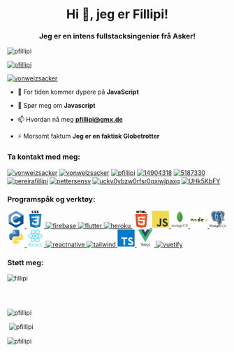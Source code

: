 <h1 align="center">Hi 👋, jeg er Fillipi!</h1>
<h3 align="center">Jeg er en intens fullstacksingeniør frå Asker!</h3>

<p align="left"> <img src="https://komarev.com/ghpvc/?username=pfillipi&label=Profile%20views&color=0e75b6&style=flat" alt="pfillipi" /> </p>

<p align="left"> <a href="https://github.com/ryo-ma/github-profile-trophy"><img src="https://github-profile-trophy.vercel.app/?username=pfillipi" alt="pfillipi" /></a> </p>

<p align="left"> <a href="https://twitter.com/vonweizsacker" target="blank"><img src="https://img.shields.io/twitter/follow/vonweizsacker?logo=twitter&style=for-the-badge" alt="vonweizsacker" /></a> </p>

- 🌱 For tiden kommer dypere på **JavaScript**

- 💬 Spør meg om **Javascript**

- 📫 Hvordan nå meg **pfillipi@gmx.de**

- ⚡ Morsomt faktum **Jeg er en faktisk Globetrotter**

<h3 align="left">Ta kontakt med meg:</h3>
<p align="left">
<a href="https://codepen.io/vonweizsacker" target="blank"><img align="center" src="https://cdn.jsdelivr.net/npm/simple-icons@3.0.1/icons/codepen.svg" alt="vonweizsacker" height="30" width="40" /></a>
<a href="https://twitter.com/vonweizsacker" target="blank"><img align="center" src="https://cdn.jsdelivr.net/npm/simple-icons@3.0.1/icons/twitter.svg" alt="vonweizsacker" height="30" width="40" /></a>
<a href="https://linkedin.com/in/pfillipi" target="blank"><img align="center" src="https://cdn.jsdelivr.net/npm/simple-icons@3.0.1/icons/linkedin.svg" alt="pfillipi" height="30" width="40" /></a>
<a href="https://stackoverflow.com/users/14904318" target="blank"><img align="center" src="https://cdn.jsdelivr.net/npm/simple-icons@3.0.1/icons/stackoverflow.svg" alt="14904318" height="30" width="40" /></a>
<a href="https://kaggle.com/5187330" target="blank"><img align="center" src="https://cdn.jsdelivr.net/npm/simple-icons@3.0.1/icons/kaggle.svg" alt="5187330" height="30" width="40" /></a>
<a href="https://fb.com/pereirafillipi" target="blank"><img align="center" src="https://cdn.jsdelivr.net/npm/simple-icons@3.0.1/icons/facebook.svg" alt="pereirafillipi" height="30" width="40" /></a>
<a href="https://instagram.com/pettersensv" target="blank"><img align="center" src="https://cdn.jsdelivr.net/npm/simple-icons@3.0.1/icons/instagram.svg" alt="pettersensv" height="30" width="40" /></a>
<a href="https://www.youtube.com/c/uckv0ybzw0rfsr0qxiwjpaxq" target="blank"><img align="center" src="https://cdn.jsdelivr.net/npm/simple-icons@3.0.1/icons/youtube.svg" alt="uckv0ybzw0rfsr0qxiwjpaxq" height="30" width="40" /></a>
<a href="https://discord.gg/UHk5KbFY" target="blank"><img align="center" src="https://cdn.jsdelivr.net/npm/simple-icons@3.0.1/icons/discord.svg" alt="UHk5KbFY" height="30" width="40" /></a>
</p>

<h3 align="left">Programspåk og verktøy:</h3>
<p align="left"> <a href="https://www.cprogramming.com/" target="_blank"> <img src="https://raw.githubusercontent.com/devicons/devicon/master/icons/c/c-original.svg" alt="c" width="40" height="40"/> </a> <a href="https://www.w3schools.com/css/" target="_blank"> <img src="https://raw.githubusercontent.com/devicons/devicon/master/icons/css3/css3-original-wordmark.svg" alt="css3" width="40" height="40"/> </a> <a href="https://firebase.google.com/" target="_blank"> <img src="https://www.vectorlogo.zone/logos/firebase/firebase-icon.svg" alt="firebase" width="40" height="40"/> </a> <a href="https://flutter.dev" target="_blank"> <img src="https://www.vectorlogo.zone/logos/flutterio/flutterio-icon.svg" alt="flutter" width="40" height="40"/> </a> <a href="https://heroku.com" target="_blank"> <img src="https://www.vectorlogo.zone/logos/heroku/heroku-icon.svg" alt="heroku" width="40" height="40"/> </a> <a href="https://www.w3.org/html/" target="_blank"> <img src="https://raw.githubusercontent.com/devicons/devicon/master/icons/html5/html5-original-wordmark.svg" alt="html5" width="40" height="40"/> </a> <a href="https://developer.mozilla.org/en-US/docs/Web/JavaScript" target="_blank"> <img src="https://raw.githubusercontent.com/devicons/devicon/master/icons/javascript/javascript-original.svg" alt="javascript" width="40" height="40"/> </a> <a href="https://www.mongodb.com/" target="_blank"> <img src="https://raw.githubusercontent.com/devicons/devicon/master/icons/mongodb/mongodb-original-wordmark.svg" alt="mongodb" width="40" height="40"/> </a> <a href="https://nodejs.org" target="_blank"> <img src="https://raw.githubusercontent.com/devicons/devicon/master/icons/nodejs/nodejs-original-wordmark.svg" alt="nodejs" width="40" height="40"/> </a> <a href="https://www.postgresql.org" target="_blank"> <img src="https://raw.githubusercontent.com/devicons/devicon/master/icons/postgresql/postgresql-original-wordmark.svg" alt="postgresql" width="40" height="40"/> </a> <a href="https://www.python.org" target="_blank"> <img src="https://raw.githubusercontent.com/devicons/devicon/master/icons/python/python-original.svg" alt="python" width="40" height="40"/> </a> <a href="https://reactjs.org/" target="_blank"> <img src="https://raw.githubusercontent.com/devicons/devicon/master/icons/react/react-original-wordmark.svg" alt="react" width="40" height="40"/> </a> <a href="https://reactnative.dev/" target="_blank"> <img src="https://reactnative.dev/img/header_logo.svg" alt="reactnative" width="40" height="40"/> </a> <a href="https://tailwindcss.com/" target="_blank"> <img src="https://www.vectorlogo.zone/logos/tailwindcss/tailwindcss-icon.svg" alt="tailwind" width="40" height="40"/> </a> <a href="https://www.typescriptlang.org/" target="_blank"> <img src="https://raw.githubusercontent.com/devicons/devicon/master/icons/typescript/typescript-original.svg" alt="typescript" width="40" height="40"/> </a> <a href="https://vuejs.org/" target="_blank"> <img src="https://raw.githubusercontent.com/devicons/devicon/master/icons/vuejs/vuejs-original-wordmark.svg" alt="vuejs" width="40" height="40"/> </a> <a href="https://vuetifyjs.com/en/" target="_blank"> <img src="https://bestofjs.org/logos/vuetify.svg" alt="vuetify" width="40" height="40"/> </a> </p>

<h3 align="left">Støtt meg:</h3>
<p><a href="https://www.buymeacoffee.com/fillipi"> <img align="left" src="https://cdn.buymeacoffee.com/buttons/v2/default-yellow.png" height="50" width="210" alt="fillipi" /></a></p><br></br>

<br><p><img align="left" src="https://github-readme-stats.vercel.app/api/top-langs?username=pfillipi&show_icons=true&locale=en&layout=compact" alt="pfillipi" /></p></br>

<p>&nbsp;<img align="center" src="https://github-readme-stats.vercel.app/api?username=pfillipi&show_icons=true&locale=en" alt="pfillipi" /></p>

<p><img align="center" src="https://github-readme-streak-stats.herokuapp.com/?user=pfillipi&" alt="pfillipi" /></p>
